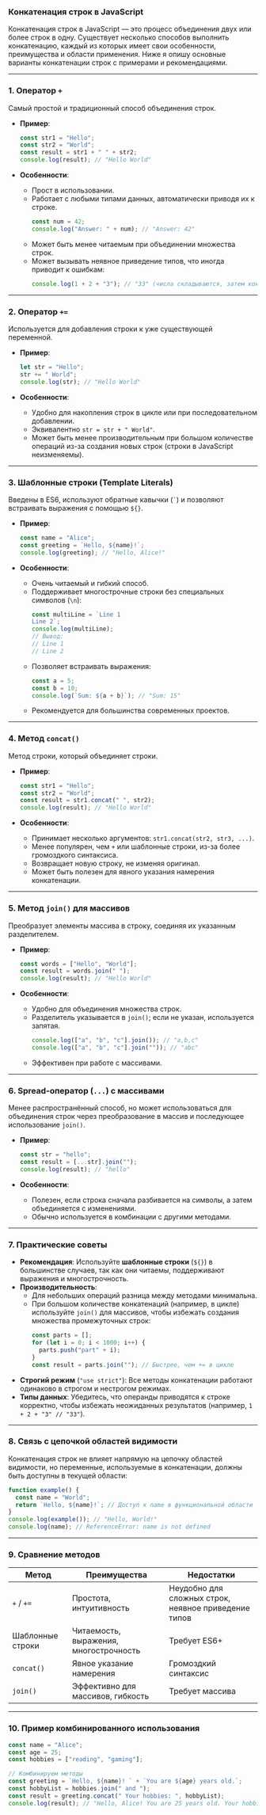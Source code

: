 ### Конкатенация строк в JavaScript

Конкатенация строк в JavaScript — это процесс объединения двух или более строк в одну. Существует несколько способов выполнить конкатенацию, каждый из которых имеет свои особенности, преимущества и области применения. Ниже я опишу основные варианты конкатенации строк с примерами и рекомендациями.

---

### 1. **Оператор `+`**
Самый простой и традиционный способ объединения строк.

- **Пример**:
  ```javascript
  const str1 = "Hello";
  const str2 = "World";
  const result = str1 + " " + str2;
  console.log(result); // "Hello World"
  ```

- **Особенности**:
  - Прост в использовании.
  - Работает с любыми типами данных, автоматически приводя их к строке.
    ```javascript
    const num = 42;
    console.log("Answer: " + num); // "Answer: 42"
    ```
  - Может быть менее читаемым при объединении множества строк.
  - Может вызывать неявное приведение типов, что иногда приводит к ошибкам:
    ```javascript
    console.log(1 + 2 + "3"); // "33" (числа складываются, затем конкатенируются)
    ```

---

### 2. **Оператор `+=`**
Используется для добавления строки к уже существующей переменной.

- **Пример**:
  ```javascript
  let str = "Hello";
  str += " World";
  console.log(str); // "Hello World"
  ```

- **Особенности**:
  - Удобно для накопления строк в цикле или при последовательном добавлении.
  - Эквивалентно `str = str + " World"`.
  - Может быть менее производительным при большом количестве операций из-за создания новых строк (строки в JavaScript неизменяемы).

---

### 3. **Шаблонные строки (Template Literals)**
Введены в ES6, используют обратные кавычки (`` ` ``) и позволяют встраивать выражения с помощью `${}`.

- **Пример**:
  ```javascript
  const name = "Alice";
  const greeting = `Hello, ${name}!`;
  console.log(greeting); // "Hello, Alice!"
  ```

- **Особенности**:
  - Очень читаемый и гибкий способ.
  - Поддерживает многострочные строки без специальных символов (`\n`):
    ```javascript
    const multiLine = `Line 1
    Line 2`;
    console.log(multiLine);
    // Вывод:
    // Line 1
    // Line 2
    ```
  - Позволяет встраивать выражения:
    ```javascript
    const a = 5;
    const b = 10;
    console.log(`Sum: ${a + b}`); // "Sum: 15"
    ```
  - Рекомендуется для большинства современных проектов.

---

### 4. **Метод `concat()`**
Метод строки, который объединяет строки.

- **Пример**:
  ```javascript
  const str1 = "Hello";
  const str2 = "World";
  const result = str1.concat(" ", str2);
  console.log(result); // "Hello World"
  ```

- **Особенности**:
  - Принимает несколько аргументов: `str1.concat(str2, str3, ...)`.
  - Менее популярен, чем `+` или шаблонные строки, из-за более громоздкого синтаксиса.
  - Возвращает новую строку, не изменяя оригинал.
  - Может быть полезен для явного указания намерения конкатенации.

---

### 5. **Метод `join()` для массивов**
Преобразует элементы массива в строку, соединяя их указанным разделителем.

- **Пример**:
  ```javascript
  const words = ["Hello", "World"];
  const result = words.join(" ");
  console.log(result); // "Hello World"
  ```

- **Особенности**:
  - Удобно для объединения множества строк.
  - Разделитель указывается в `join()`; если не указан, используется запятая.
    ```javascript
    console.log(["a", "b", "c"].join()); // "a,b,c"
    console.log(["a", "b", "c"].join("")); // "abc"
    ```
  - Эффективен при работе с массивами.

---

### 6. **Spread-оператор (`...`) с массивами**
Менее распространённый способ, но может использоваться для объединения строк через преобразование в массив и последующее использование `join()`.

- **Пример**:
  ```javascript
  const str = "hello";
  const result = [...str].join("");
  console.log(result); // "hello"
  ```

- **Особенности**:
  - Полезен, если строка сначала разбивается на символы, а затем объединяется с изменениями.
  - Обычно используется в комбинации с другими методами.

---

### 7. **Практические советы**
- **Рекомендация**: Используйте **шаблонные строки** (`${}`) в большинстве случаев, так как они читаемы, поддерживают выражения и многострочность.
- **Производительность**:
  - Для небольших операций разница между методами минимальна.
  - При большом количестве конкатенаций (например, в цикле) используйте `join()` для массивов, чтобы избежать создания множества промежуточных строк:
    ```javascript
    const parts = [];
    for (let i = 0; i < 1000; i++) {
      parts.push("part" + i);
    }
    const result = parts.join(""); // Быстрее, чем += в цикле
    ```
- **Строгий режим** (`"use strict"`): Все методы конкатенации работают одинаково в строгом и нестрогом режимах.
- **Типы данных**: Убедитесь, что операнды приводятся к строке корректно, чтобы избежать неожиданных результатов (например, `1 + 2 + "3" // "33"`).

---

### 8. **Связь с цепочкой областей видимости**
Конкатенация строк не влияет напрямую на цепочку областей видимости, но переменные, используемые в конкатенации, должны быть доступны в текущей области:
```javascript
function example() {
  const name = "World";
  return `Hello, ${name}!`; // Доступ к name в функциональной области
}
console.log(example()); // "Hello, World!"
console.log(name); // ReferenceError: name is not defined
```

---

### 9. **Сравнение методов**
| Метод                | Преимущества                              | Недостатки                              |
|----------------------|-------------------------------------------|-----------------------------------------|
| `+` / `+=`           | Простота, интуитивность                  | Неудобно для сложных строк, неявное приведение типов |
| Шаблонные строки     | Читаемость, выражения, многострочность   | Требует ES6+                           |
| `concat()`           | Явное указание намерения                 | Громоздкий синтаксис                   |
| `join()`             | Эффективно для массивов, гибкость         | Требует массива                        |

---

### 10. **Пример комбинированного использования**
```javascript
const name = "Alice";
const age = 25;
const hobbies = ["reading", "gaming"];

// Комбинируем методы
const greeting = `Hello, ${name}! ` + `You are ${age} years old.`;
const hobbyList = hobbies.join(" and ");
const result = greeting.concat(" Your hobbies: ", hobbyList);
console.log(result); // "Hello, Alice! You are 25 years old. Your hobbies: reading and gaming"
```